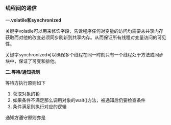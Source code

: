 
### 线程间的通信

一.**volatile和synchronized**

关键字volatile可以用来修饰字段，告诉程序任何对变量的访问均需要从共享内存获取而对他的改变必须同步刷新到共享内存。从而保证所有线程对变量访问的可见性。

关键字synchronized可以确保多个线程在同一时刻只有一个线程处于方法或同步块中，保证了可变和排他。

**二.等待/通知机制**

等待方执行原则如下

1. 获取对象的锁
2. 如果条件不满足那么调用对象的wait()方法，被通知后仍要检查条件
3. 条件满足则执行对应的逻辑

通知方遵守原则亦是
